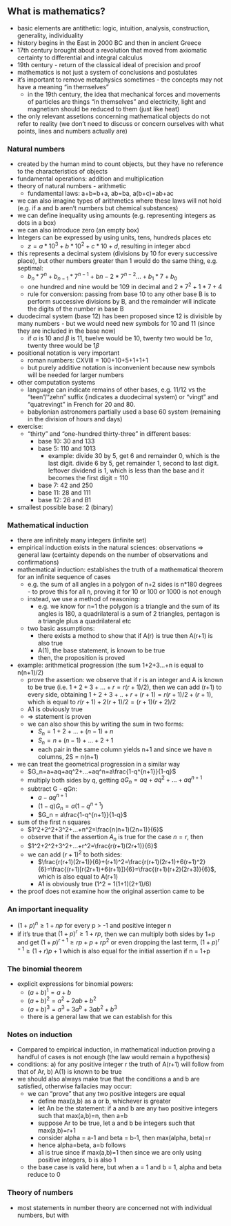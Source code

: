 ## What is mathematics?

- basic elements are antithetic: logic, intuition, analysis, construction, generality, individuality
- history begins in the East in 2000 BC and then in ancient Greece
- 17th century brought about a revolution that moved from axiomatic certainty to differential and integral calculus
- 19th century - return of the classical ideal of precision and proof
- mathematics is not just a system of conclusions and postulates
- it’s important to remove metaphysics sometimes - the concepts may not have a meaning “in themselves”
  - in the 19th century, the idea that mechanical forces and movements of particles are things “in themselves” and electricity, light and magnetism should be reduced to them (just like heat)
- the only relevant assetions concerning mathematical objects do not refer to reality (we don’t need to discuss or concern ourselves with what points, lines and numbers actually are)

### Natural numbers

- created by the human mind to count objects, but they have no reference to the characteristics of objects
- fundamental operations: addition and multiplication
- theory of natural numbers - arithmetic
  - fundamental laws: a+b=b+a, ab=ba, a(b+c)=ab+ac
- we can also imagine types of arithmetics where these laws will not hold (e.g. if a and b aren’t numbers but chemical substances)
- we can define inequality using amounts (e.g. representing integers as dots in a box)
- we can also introduce zero (an empty box)
- Integers can be expressed by using units, tens, hundreds places etc
  - $z = a*10^3+b*10^2+c*10+d$, resulting in integer abcd
- this represents a decimal system (divisions by 10 for every successive place), but other numbers greater than 1 would do the same thing, e.g. septimal:
  - $b_n*7^n+b_{n-1}*7^{n-1}+b{n-2}*7^{n-2}...+ b_1*7+b_0$
  - one hundred and nine would be 109 in decimal and $2*7^2+1*7+4$
  - rule for conversion: passing from base 10 to any other base B is to perform successive divisions by B, and the remainder will indicate the digits of the number in base B
- duodecimal system (base 12) has been proposed since 12 is divisible by many numbers - but we would need new symbols for 10 and 11 (since they are included in the base now)
  - if $\alpha$ is 10 and $\beta$ is 11, twelve would be 10, twenty two would be $1\alpha$, twenty three would be $1\beta$
- positional notation is very important
  - roman numbers: CXVIII = 100+10+5+1+1+1
  - but purely additive notation is inconvenient because new symbols will be needed for larger numbers
- other computation systems
  - language can indicate remains of other bases, e.g. 11/12 vs the “teen”/“zehn” suffix (indicates a duodecimal system) or “vingt” and “quatrevingt” in French for 20 and 80.
  - babylonian astronomers partially used a base 60 system (remaining in the division of hours and days)
- exercise:
  - “thirty” and “one-hundred thirty-three” in different bases: 
    - base 10: 30 and 133
    - base 5: 110 and 1013
      - example: divide 30 by 5, get 6 and remainder 0, which is the last digit. divide 6 by 5, get remainder 1, second to last digit. leftover dividend is 1, which is less than the base and it becomes the first digit = 110
    - base 7: 42 and 250
    - base 11: 28 and 111
    - base 12: 26 and B1
- smallest possible base: 2 (binary)

### Mathematical induction

- there are infinitely many integers (infinite set)
- empirical induction exists in the natural sciences: observations => general law (certainty depends on the number of observations and confirmations)
- mathematical induction: establishes the truth of a mathematical theorem for an infinite sequence of cases
  - e.g. the sum of all angles in a polygon of n+2 sides is n*180 degrees - to prove this for all n, proving it for 10 or 100 or 1000 is not enough
  - instead, we use a method of reasoning:
    - e.g. we know for n=1 the polygon is a triangle and the sum of its angles is 180, a quadrilateral is a sum of 2 triangles, pentagon is a triangle plus a quadrilateral etc
  - two basic assumptions:
    - there exists a method to show that if A(r) is true then A(r+1) is also true
    - A(1), the base statement, is known to be true
    - then, the proposition is proved
- example: arithmetical progression (the sum 1+2+3...+n is equal to n(n+1)/2)
  - prove the assertion: we observe that if r is an integer and A is known to be true (i.e. $1+2+3+...+r = r(r+1)/2$), then we can add (r+1) to every side, obtaining $1+2+3+..+r+(r+1)=r(r+1)/2+(r+1)$, which is equal to $r(r+1)+2(r+1)/2=(r+1)(r+2)/2$
  - A1 is obviously true 
  - => statement is proven
  - we can also show this by writing the sum in two forms:
    - $S_n = 1+2+...+(n-1)+n$
    - $S_n=n+(n-1)+...+2+1$
    - each pair in the same column yields n+1 and since we have n columns, 2S = n(n+1)
- we can treat the geometrical progression in a similar way
  - $G_n=a+aq+aq^2+...+aq^n=a\frac{1-q^{n+1}}{1-q}$
  - multiply both sides by q, getting $qG_n=aq+aq^2+...+aq^{n+1}$
  - subtract G - qGn:
    - $a - aq^{n+1}$
    - $(1-q)G_n=a(1-q^{n+1})$
    - $G_n = a\frac{1-q^{n+1}}{1-q}$
- sum of the first n squares
  - $1^2+2^2+3^2+...+n^2=\frac{n(n+1)(2n+1)}{6}$
  - observe that if the assertion $A_n$ is true for the case $n=r$, then
  - $1^2+2^2+3^2+...+r^2=\frac{r(r+1)(2r+1)}{6}$
  - we can add $(r+1)^2$ to both sides:
    - $\frac{r(r+1)(2r+1)}{6}+(r+1)^2=\frac{r(r+1)(2r+1)+6(r+1)^2}{6}=\frac{(r+1)[r(2r+1)+6(r+1)]}{6}=\frac{(r+1)(r+2)(2r+3)}{6}$, which is also equal to A(r+1)
    - A1 is obviously true (1^2 = 1(1+1)(2+1)/6)
- the proof does not examine how the original assertion came to be

### An important inequality

- $(1+p)^n \geq 1+np$ for every p > -1 and positive integer n
- if it’s true that $(1+p)^r \geq 1+rp$, then we can multiply both sides by 1+p and get $(1+p)^{r+1}\geq rp+p+rp^2$ or even dropping the last term, $(1+p)^{r+1}\geq (1+r)p + 1$ which is also equal for the initial assertion if n = 1+p

### The binomial theorem

- explicit expressions for binomial powers:
  - $(a+b)^1=a+b$
  - $(a+b)^2=a^2+2ab+b^2$
  - $(a+b)^3=a^3+3a^b+3ab^2+b^3$
  - there is a general law that we can establish for this

### Notes on induction

- Compared to empirical induction, in mathematical induction proving a handful of cases is not enough (the law would remain a hypothesis)
- conditions: a) for any positive integer r the truth of A(r+1) will follow from that of Ar, b) A(1) is known to be true
- we should also always make true that the conditions a and b are satisfied, otherwise fallacies may occur:
  - we can “prove” that any two positive integers are equal
    - define max(a,b) as a or b, whichever is greater
    - let An be the statement: if a and b are any two positive integers such that max(a,b)=n, then a=b
    - suppose Ar to be true, let a and b be integers such that max(a,b)=r+1 
    - consider alpha = a-1 and beta = b-1, then max(alpha, beta)=r
    - hence alpha=beta, a=b follows
    - a1 is true since if max(a,b)=1 then since we are only using positive integers, b is also 1
  - the base case is valid here, but when a = 1 and b = 1, alpha and beta reduce to 0

### Theory of numbers

- most statements in number theory are concerned not with individual numbers, but with 



